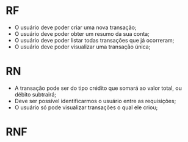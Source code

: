 # RF

- O usuário deve poder criar uma nova transação;
- O usuário deve poder obter um resumo da sua conta;
- O usuário deve poder listar todas transações que já ocorreram;
- O usuário deve poder visualizar uma transação única;

# RN

- A transação pode ser do tipo crédito que somará ao valor total, ou débito subtrairá;
- Deve ser possível identificarmos o usuário entre as requisições;
- O usuário só pode visualizar transações o qual ele criou;

# RNF
